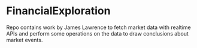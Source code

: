 # FinancialExploration
Repo contains work by James Lawrence to fetch market data with realtime APIs and perform some operations on the data to draw conclusions about market events.
